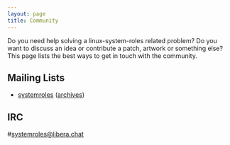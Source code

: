 ```yaml
---
layout: page
title: Community
---
```


Do you need help solving a linux-system-roles related problem? Do you want to discuss an idea or contribute a patch, artwork or something else? This page lists the best ways to get in touch with the community.

## Mailing Lists

 * [systemroles](https://lists.fedorahosted.org/admin/lists/systemroles.lists.fedorahosted.org/) ([archives](https://lists.fedorahosted.org/archives/list/systemroles@lists.fedorahosted.org/))

## IRC

#systemroles@libera.chat
